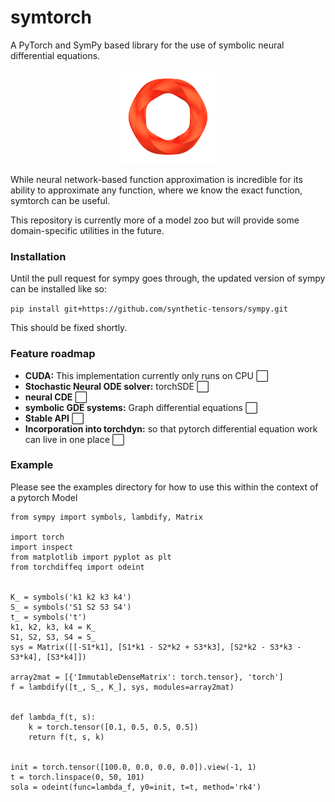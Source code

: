 # symtorch
A PyTorch and SymPy based library for the use of symbolic neural differential equations. 

<p align="center">
<img src="media/Logo.png" width="150" height="150">
</p>
<div align="center">
</div>

While neural network-based function approximation is incredible for its ability to approximate any function, where we know the exact function, symtorch can be useful.

This repository is currently more of a model zoo but will provide some domain-specific utilities in the future.

### Installation

Until the pull request for sympy goes through, the updated version of sympy can be installed like so:

`pip install git+https://github.com/synthetic-tensors/sympy.git`

This should be fixed shortly.

### Feature roadmap

* **CUDA:** This implementation currently only runs on CPU ⬜️
* **Stochastic Neural ODE solver:** torchSDE ⬜️
* **neural CDE** ⬜️
* **symbolic GDE systems:** Graph differential equations ⬜️
* **Stable API**  ⬜️
* **Incorporation into torchdyn:** so that pytorch differential equation work can live in one place  ⬜️

### Example
Please see the examples directory for how to use this within the context of a pytorch Model

```python:
from sympy import symbols, lambdify, Matrix

import torch
import inspect
from matplotlib import pyplot as plt
from torchdiffeq import odeint


K_ = symbols('k1 k2 k3 k4')
S_ = symbols('S1 S2 S3 S4')
t_ = symbols('t')
k1, k2, k3, k4 = K_
S1, S2, S3, S4 = S_
sys = Matrix([[-S1*k1], [S1*k1 - S2*k2 + S3*k3], [S2*k2 - S3*k3 - S3*k4], [S3*k4]])

array2mat = [{'ImmutableDenseMatrix': torch.tensor}, 'torch']
f = lambdify([t_, S_, K_], sys, modules=array2mat)


def lambda_f(t, s):
    k = torch.tensor([0.1, 0.5, 0.5, 0.5])
    return f(t, s, k)


init = torch.tensor([100.0, 0.0, 0.0, 0.0]).view(-1, 1)
t = torch.linspace(0, 50, 101)
sola = odeint(func=lambda_f, y0=init, t=t, method='rk4')
```
